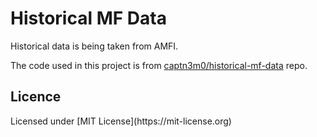 <h1>Historical MF Data</h1>
Historical data is being taken from AMFI.

The code used in this project is from [captn3m0/historical-mf-data](https://github.com/captn3m0/historical-mf-data) repo.

<h2>Licence</h2>
Licensed under [MIT License](https://mit-license.org) 